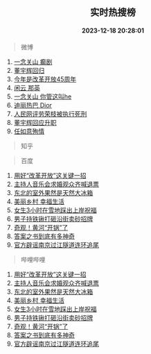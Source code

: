 <div align="center"><h2>实时热搜榜</h2><h4>2023-12-18 20:28:01</h4></div>

> 微博  

1. [一念关山 癫剧](https://s.weibo.com/weibo?q=%E4%B8%80%E5%BF%B5%E5%85%B3%E5%B1%B1%20%E7%99%AB%E5%89%A7&t=31&band_rank=1&Refer=top)<br />
2. [董宇辉回归](https://s.weibo.com/weibo?q=%E8%91%A3%E5%AE%87%E8%BE%89%E5%9B%9E%E5%BD%92&t=31&band_rank=2&Refer=top)<br />
3. [今年是改革开放45周年](https://s.weibo.com/weibo?q=%23%E4%BB%8A%E5%B9%B4%E6%98%AF%E6%94%B9%E9%9D%A9%E5%BC%80%E6%94%BE45%E5%91%A8%E5%B9%B4%23&t=31&band_rank=3&Refer=top)<br />
4. [闲云 那英](https://s.weibo.com/weibo?q=%E9%97%B2%E4%BA%91%20%E9%82%A3%E8%8B%B1&t=31&band_rank=4&Refer=top)<br />
5. [一念关山 你管这叫he](https://s.weibo.com/weibo?q=%E4%B8%80%E5%BF%B5%E5%85%B3%E5%B1%B1%20%E4%BD%A0%E7%AE%A1%E8%BF%99%E5%8F%ABhe&t=31&band_rank=5&Refer=top)<br />
6. [迪丽热巴 Dior](https://s.weibo.com/weibo?q=%E8%BF%AA%E4%B8%BD%E7%83%AD%E5%B7%B4%20Dior&t=31&band_rank=6&Refer=top)<br />
7. [人民网评劳荣枝被执行死刑](https://s.weibo.com/weibo?q=%23%E4%BA%BA%E6%B0%91%E7%BD%91%E8%AF%84%E5%8A%B3%E8%8D%A3%E6%9E%9D%E8%A2%AB%E6%89%A7%E8%A1%8C%E6%AD%BB%E5%88%91%23&t=31&band_rank=7&Refer=top)<br />
8. [董宇辉回应升职](https://s.weibo.com/weibo?q=%23%E8%91%A3%E5%AE%87%E8%BE%89%E5%9B%9E%E5%BA%94%E5%8D%87%E8%81%8C%23&t=31&band_rank=8&Refer=top)<br />
9. [任如意殉情](https://s.weibo.com/weibo?q=%E4%BB%BB%E5%A6%82%E6%84%8F%E6%AE%89%E6%83%85&t=31&band_rank=9&Refer=top)<br />

> 知乎  


> 百度  

1. [用好“改革开放”这关键一招](https://www.baidu.com/s?wd=%E7%94%A8%E5%A5%BD%E2%80%9C%E6%94%B9%E9%9D%A9%E5%BC%80%E6%94%BE%E2%80%9D%E8%BF%99%E5%85%B3%E9%94%AE%E4%B8%80%E6%8B%9B&sa=fyb_news&rsv_dl=fyb_news)<br />
2. [主持人音乐会求婚观众齐喊退票](https://www.baidu.com/s?wd=%E4%B8%BB%E6%8C%81%E4%BA%BA%E9%9F%B3%E4%B9%90%E4%BC%9A%E6%B1%82%E5%A9%9A%E8%A7%82%E4%BC%97%E9%BD%90%E5%96%8A%E9%80%80%E7%A5%A8&sa=fyb_news&rsv_dl=fyb_news)<br />
3. [东北的室外果然是天然大冰箱](https://www.baidu.com/s?wd=%E4%B8%9C%E5%8C%97%E7%9A%84%E5%AE%A4%E5%A4%96%E6%9E%9C%E7%84%B6%E6%98%AF%E5%A4%A9%E7%84%B6%E5%A4%A7%E5%86%B0%E7%AE%B1&sa=fyb_news&rsv_dl=fyb_news)<br />
4. [美丽乡村 幸福生活](https://www.baidu.com/s?wd=%E7%BE%8E%E4%B8%BD%E4%B9%A1%E6%9D%91+%E5%B9%B8%E7%A6%8F%E7%94%9F%E6%B4%BB&sa=fyb_news&rsv_dl=fyb_news)<br />
5. [女生3小时在雪地踩出上岸祝福](https://www.baidu.com/s?wd=%E5%A5%B3%E7%94%9F3%E5%B0%8F%E6%97%B6%E5%9C%A8%E9%9B%AA%E5%9C%B0%E8%B8%A9%E5%87%BA%E4%B8%8A%E5%B2%B8%E7%A5%9D%E7%A6%8F&sa=fyb_news&rsv_dl=fyb_news)<br />
6. [男子持铁锹打砸沿街卖砂招牌](https://www.baidu.com/s?wd=%E7%94%B7%E5%AD%90%E6%8C%81%E9%93%81%E9%94%B9%E6%89%93%E7%A0%B8%E6%B2%BF%E8%A1%97%E5%8D%96%E7%A0%82%E6%8B%9B%E7%89%8C&sa=fyb_news&rsv_dl=fyb_news)<br />
7. [奇观！黄河“开锅”了](https://www.baidu.com/s?wd=%E5%A5%87%E8%A7%82%EF%BC%81%E9%BB%84%E6%B2%B3%E2%80%9C%E5%BC%80%E9%94%85%E2%80%9D%E4%BA%86&sa=fyb_news&rsv_dl=fyb_news)<br />
8. [答案之书到底有多神奇](https://www.baidu.com/s?wd=%E7%AD%94%E6%A1%88%E4%B9%8B%E4%B9%A6%E5%88%B0%E5%BA%95%E6%9C%89%E5%A4%9A%E7%A5%9E%E5%A5%87&sa=fyb_news&rsv_dl=fyb_news)<br />
9. [官方辟谣南京过江隧道连环追尾](https://www.baidu.com/s?wd=%E5%AE%98%E6%96%B9%E8%BE%9F%E8%B0%A3%E5%8D%97%E4%BA%AC%E8%BF%87%E6%B1%9F%E9%9A%A7%E9%81%93%E8%BF%9E%E7%8E%AF%E8%BF%BD%E5%B0%BE&sa=fyb_news&rsv_dl=fyb_news)<br />

> 哔哩哔哩  

1. [用好“改革开放”这关键一招](https://www.baidu.com/s?wd=%E7%94%A8%E5%A5%BD%E2%80%9C%E6%94%B9%E9%9D%A9%E5%BC%80%E6%94%BE%E2%80%9D%E8%BF%99%E5%85%B3%E9%94%AE%E4%B8%80%E6%8B%9B&sa=fyb_news&rsv_dl=fyb_news)<br />
2. [主持人音乐会求婚观众齐喊退票](https://www.baidu.com/s?wd=%E4%B8%BB%E6%8C%81%E4%BA%BA%E9%9F%B3%E4%B9%90%E4%BC%9A%E6%B1%82%E5%A9%9A%E8%A7%82%E4%BC%97%E9%BD%90%E5%96%8A%E9%80%80%E7%A5%A8&sa=fyb_news&rsv_dl=fyb_news)<br />
3. [东北的室外果然是天然大冰箱](https://www.baidu.com/s?wd=%E4%B8%9C%E5%8C%97%E7%9A%84%E5%AE%A4%E5%A4%96%E6%9E%9C%E7%84%B6%E6%98%AF%E5%A4%A9%E7%84%B6%E5%A4%A7%E5%86%B0%E7%AE%B1&sa=fyb_news&rsv_dl=fyb_news)<br />
4. [美丽乡村 幸福生活](https://www.baidu.com/s?wd=%E7%BE%8E%E4%B8%BD%E4%B9%A1%E6%9D%91+%E5%B9%B8%E7%A6%8F%E7%94%9F%E6%B4%BB&sa=fyb_news&rsv_dl=fyb_news)<br />
5. [女生3小时在雪地踩出上岸祝福](https://www.baidu.com/s?wd=%E5%A5%B3%E7%94%9F3%E5%B0%8F%E6%97%B6%E5%9C%A8%E9%9B%AA%E5%9C%B0%E8%B8%A9%E5%87%BA%E4%B8%8A%E5%B2%B8%E7%A5%9D%E7%A6%8F&sa=fyb_news&rsv_dl=fyb_news)<br />
6. [男子持铁锹打砸沿街卖砂招牌](https://www.baidu.com/s?wd=%E7%94%B7%E5%AD%90%E6%8C%81%E9%93%81%E9%94%B9%E6%89%93%E7%A0%B8%E6%B2%BF%E8%A1%97%E5%8D%96%E7%A0%82%E6%8B%9B%E7%89%8C&sa=fyb_news&rsv_dl=fyb_news)<br />
7. [奇观！黄河“开锅”了](https://www.baidu.com/s?wd=%E5%A5%87%E8%A7%82%EF%BC%81%E9%BB%84%E6%B2%B3%E2%80%9C%E5%BC%80%E9%94%85%E2%80%9D%E4%BA%86&sa=fyb_news&rsv_dl=fyb_news)<br />
8. [答案之书到底有多神奇](https://www.baidu.com/s?wd=%E7%AD%94%E6%A1%88%E4%B9%8B%E4%B9%A6%E5%88%B0%E5%BA%95%E6%9C%89%E5%A4%9A%E7%A5%9E%E5%A5%87&sa=fyb_news&rsv_dl=fyb_news)<br />
9. [官方辟谣南京过江隧道连环追尾](https://www.baidu.com/s?wd=%E5%AE%98%E6%96%B9%E8%BE%9F%E8%B0%A3%E5%8D%97%E4%BA%AC%E8%BF%87%E6%B1%9F%E9%9A%A7%E9%81%93%E8%BF%9E%E7%8E%AF%E8%BF%BD%E5%B0%BE&sa=fyb_news&rsv_dl=fyb_news)<br />
